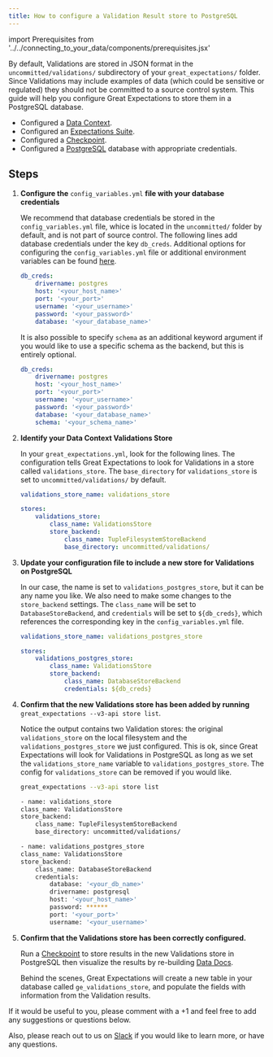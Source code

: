 ```yaml
---
title: How to configure a Validation Result store to PostgreSQL
---
```

import Prerequisites from '../../connecting_to_your_data/components/prerequisites.jsx'

By default, Validations are stored in JSON format in the ``uncommitted/validations/`` subdirectory of your ``great_expectations/`` folder.  Since Validations may include examples of data (which could be sensitive or regulated) they should not be committed to a source control system.  This guide will help you configure Great Expectations to store them in a PostgreSQL database.

<Prerequisites>

- Configured a [Data Context](../../../tutorials/getting_started/initialize_a_data_context.md).
- Configured an [Expectations Suite](../../../tutorials/getting_started/create_your_first_expectations.md).
- Configured a [Checkpoint](../../../tutorials/getting_started/validate_your_data.md).
- Configured a [PostgreSQL](https://www.postgresql.org/) database with appropriate credentials.

</Prerequisites>

Steps
-----

1. **Configure the** ``config_variables.yml`` **file with your database credentials**

    We recommend that database credentials be stored in the  ``config_variables.yml`` file, whice is located in the ``uncommitted/`` folder by default, and is not part of source control.  The following lines add database credentials under the key ``db_creds``. Additional options for configuring the ``config_variables.yml`` file or additional environment variables can be found [here](../configuring_data_contexts/how-to-configure-credentials-using-a-yaml-file-or-environment-variables.md).

    ```yaml
    db_creds:
        drivername: postgres
        host: '<your_host_name>'
        port: '<your_port>'
        username: '<your_username>'
        password: '<your_password>'
        database: '<your_database_name>'
    ```

    It is also possible to specify `schema` as an additional keyword argument if you would like to use a specific schema as the backend, but this is entirely optional.

    ```yaml
    db_creds:
        drivername: postgres
        host: '<your_host_name>'
        port: '<your_port>'
        username: '<your_username>'
        password: '<your_password>'
        database: '<your_database_name>'
        schema: '<your_schema_name>'
    ```

2. **Identify your Data Context Validations Store**

    In your ``great_expectations.yml``, look for the following lines.  The configuration tells Great Expectations to look for Validations in a store called ``validations_store``. The ``base_directory`` for ``validations_store`` is set to ``uncommitted/validations/`` by default.

    ```yaml
    validations_store_name: validations_store

    stores:
        validations_store:
            class_name: ValidationsStore
            store_backend:
                class_name: TupleFilesystemStoreBackend
                base_directory: uncommitted/validations/
    ```

3. **Update your configuration file to include a new store for Validations on PostgreSQL**

    In our case, the name is set to ``validations_postgres_store``, but it can be any name you like.  We also need to make some changes to the ``store_backend`` settings.  The ``class_name`` will be set to ``DatabaseStoreBackend``, and ``credentials`` will be set to ``${db_creds}``, which references the corresponding key in the ``config_variables.yml`` file.

    ```yaml
    validations_store_name: validations_postgres_store

    stores:
        validations_postgres_store:
            class_name: ValidationsStore
            store_backend:
                class_name: DatabaseStoreBackend
                credentials: ${db_creds}
    ```


5. **Confirm that the new Validations store has been added by running** ``great_expectations --v3-api store list``.

    Notice the output contains two Validation stores: the original ``validations_store`` on the local filesystem and the ``validations_postgres_store`` we just configured.  This is ok, since Great Expectations will look for Validations in PostgreSQL as long as we set the ``validations_store_name`` variable to ``validations_postgres_store``. The config for ``validations_store`` can be removed if you would like.

    ```bash
    great_expectations --v3-api store list

    - name: validations_store
    class_name: ValidationsStore
    store_backend:
        class_name: TupleFilesystemStoreBackend
        base_directory: uncommitted/validations/

    - name: validations_postgres_store
    class_name: ValidationsStore
    store_backend:
        class_name: DatabaseStoreBackend
        credentials:
            database: '<your_db_name>'
            drivername: postgresql
            host: '<your_host_name>'
            password: ******
            port: '<your_port>'
            username: '<your_username>'
    ```

6. **Confirm that the Validations store has been correctly configured.**

    Run a [Checkpoint](../../../tutorials/getting_started/validate_your_data.md) to store results in the new Validations store in PostgreSQL then visualize the results by re-building [Data Docs](../../../tutorials/getting_started/check_out_data_docs.md).

    Behind the scenes, Great Expectations will create a new table in your database called ``ge_validations_store``, and populate the fields with information from the Validation results.


If it would be useful to you, please comment with a +1 and feel free to add any suggestions or questions below.

Also, please reach out to us on [Slack](https://greatexpectations.io/slack) if you would like to learn more, or have any questions.
